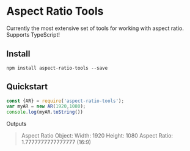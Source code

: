 **Aspect Ratio Tools**
=====
Currently the most extensive set of tools for working with aspect ratio. Supports TypeScript!

## Install ##
`npm install aspect-ratio-tools --save`

## Quickstart ##
```javascript
const {AR} = require('aspect-ratio-tools');
var myAR = new AR(1920,1080);
console.log(myAR.toString())
```
Outputs
>Aspect Ratio Object:
Width: 1920
Height: 1080
Aspect Ratio: 1.7777777777777777 (16:9)

